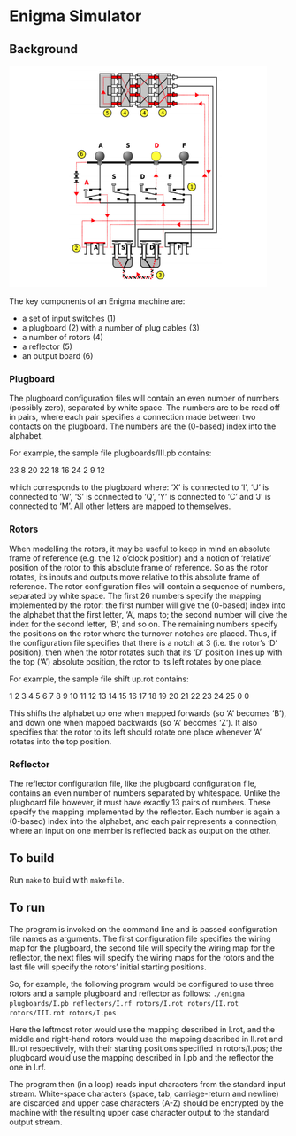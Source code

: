 # Enigma Simulator

## Background
<img src="images/diagram.png" height="400">

The key components of an Enigma machine are:
- a set of input switches (1)
- a plugboard (2) with a number of plug cables (3)
- a number of rotors (4)
- a reflector (5)
- an output board (6)

### Plugboard
The plugboard configuration files will contain an even number of numbers (possibly zero), separated by white space. The numbers are to be read off in pairs, where each pair specifies a connection made between two contacts on the plugboard. The numbers are the (0-based) index into the alphabet.

For example, the sample file plugboards/III.pb contains:

23 8 20 22 18 16 24 2 9 12

which corresponds to the plugboard where: ‘X’ is connected to ‘I’, ‘U’ is connected to ‘W’, ‘S’ is connected to ‘Q’, ‘Y’ is connected to ‘C’ and ‘J’ is connected to ‘M’. All other letters are mapped to themselves.


### Rotors
When modelling the rotors, it may be useful to keep in mind an absolute frame of reference (e.g. the 12 o’clock position) and a notion of ‘relative’ position of the rotor to this absolute frame of reference. So as the rotor rotates, its inputs and outputs move relative to this absolute frame of reference. The rotor configuration files will contain a sequence of numbers, separated by white space. The first 26 numbers specify the mapping implemented by the rotor: the first number will give the (0-based) index into the alphabet that the first letter, ‘A’, maps to; the second number will give the index for the second letter, ‘B’, and so on. The remaining numbers specify the positions on the rotor where the turnover notches are placed. Thus, if the configuration file specifies that there is a notch at 3 (i.e. the rotor’s ‘D’ position), then when the rotor rotates such that its ‘D’ position lines up with the top (‘A’) absolute position, the rotor to its left rotates by one place.

For example, the sample file shift up.rot contains:

1 2 3 4 5 6 7 8 9 10 11 12 13 14 15 16 17 18 19 20 21 22 23 24 25 0 0

This shifts the alphabet up one when mapped forwards (so ‘A’ becomes ‘B’), and down one when mapped backwards (so ‘A’ becomes ‘Z’). It also specifies that the rotor to its left should rotate one place whenever ‘A’ rotates into the top position.

### Reflector
The reflector configuration file, like the plugboard configuration file, contains an even number of numbers separated by whitespace. Unlike the plugboard file however, it must have exactly 13 pairs of numbers. These specify the mapping implemented by the reflector. Each number is again a (0-based) index into the alphabet, and each pair represents a connection, where an input on one member is reflected back as output on the other.

## To build
Run `make` to build with `makefile`.

## To run
The program is invoked on the command line and is passed configuration file names as arguments. The first configuration file specifies the wiring map for the plugboard, the second file will specify the wiring map for the reflector, the next files will specify the wiring maps for the rotors and the last file will specify the rotors’ initial starting positions.

So, for example, the following program would be configured to use three rotors and a sample plugboard and reflector as follows:
`./enigma plugboards/I.pb reflectors/I.rf rotors/I.rot rotors/II.rot rotors/III.rot rotors/I.pos`

Here the leftmost rotor would use the mapping described in I.rot, and the middle and right-hand rotors would use the mapping described in II.rot and III.rot respectively, with their starting positions specified in rotors/I.pos; the plugboard would use the mapping described in I.pb and the reflector the one in I.rf.

The program then (in a loop) reads input characters from the standard input stream. White-space characters (space, tab, carriage-return and newline) are discarded and upper case characters (A-Z) should be encrypted by the machine with the resulting upper case character output to the standard output stream. 
